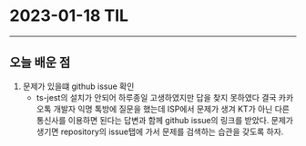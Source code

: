 # 2023-01-18 TIL

---

## 오늘 배운 점

1. 문제가 있을떄 github issue 확인
    - ts-jest의 설치가 안되어 하루종일 고생하였지만 답을 찾지 못하였다 결국 카카오톡 개발자 익명 톡방에 질문을 했는데 ISP에서 문제가 생겨 KT가 아닌 다른 통신사를 이용하면 된다는 답변과 함께 github issue의 링크를 받았다. 문제가 생기면 repository의 issue탭에 가서 문제를 검색하는 습관을 갖도록 하자.